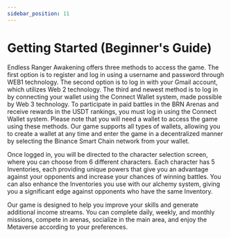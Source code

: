 ```yaml
---
sidebar_position: 11
---
```


# Getting Started (Beginner's Guide)

Endless Ranger Awakening offers three methods to access the game. The first option is to register and log in using a username and password through WEB1 technology. The second option is to log in with your Gmail account, which utilizes Web 2 technology. The third and newest method is to log in by connecting your wallet using the Connect Wallet system, made possible by Web 3 technology. To participate in paid battles in the BRN Arenas and receive rewards in the USDT rankings, you must log in using the Connect Wallet system. Please note that you will need a wallet to access the game using these methods. Our game supports all types of wallets, allowing you to create a wallet at any time and enter the game in a decentralized manner by selecting the Binance Smart Chain network from your wallet.

Once logged in, you will be directed to the character selection screen, where you can choose from 6 different characters. Each character has 5 Inventories, each providing unique powers that give you an advantage against your opponents and increase your chances of winning battles. You can also enhance the Inventories you use with our alchemy system, giving you a significant edge against opponents who have the same Inventory.

Our game is designed to help you improve your skills and generate additional income streams. You can complete daily, weekly, and monthly missions, compete in arenas, socialize in the main area, and enjoy the Metaverse according to your preferences.

